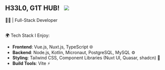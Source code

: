 ## H33L0, G1T HUB!  &nbsp; ![](https://visitor-badge.glitch.me/badge?page_id=kopkaa.kopkaa&style=flat-square&color=0088cc)

👨‍💻 | Full-Stack Developer<br><br>

🌍 Tech Stack I Enjoy:

- **Frontend**: Vue.js, Nuxt.js, TypeScript 🌐
- **Backend**: Node.js, Kotlin, Micronaut, PostgreSQL, MySQL ⚙️
- **Styling**: Tailwind CSS, Component Libraries (Nuxt UI, Quasar, shadcn) 🎨
- **Build Tools**: Vite ⚡

